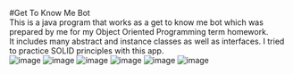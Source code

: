 #Get To Know Me Bot
<br>This is a java program that works as a get to know me bot which was prepared by me for my Object Oriented Programming term homework.
<br>It includes many abstract and instance classes as well as interfaces. I tried to practice SOLID principles with this app.
<br>
![image](https://github.com/Aleyna-B/OOP_TermHw/assets/122743833/15dccb7d-7ff2-46c0-8520-5ae46389b88b)
![image](https://github.com/Aleyna-B/OOP_TermHw/assets/122743833/bd2bddd0-64ba-45fc-9bcb-435f7413429a)
![image](https://github.com/Aleyna-B/OOP_TermHw/assets/122743833/b5281d85-a806-42d9-95b8-b9f7c12fa79d)
![image](https://github.com/Aleyna-B/OOP_TermHw/assets/122743833/fa506698-f64b-41f6-b8a0-cf52e51f9f8e)
![image](https://github.com/Aleyna-B/OOP_TermHw/assets/122743833/78510753-d56a-46f2-912f-55fdb203c0bf)
![image](https://github.com/Aleyna-B/OOP_TermHw/assets/122743833/c755f809-87dc-4e8e-8c1d-e356e0bdfaed)
